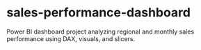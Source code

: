 # sales-performance-dashboard
Power BI dashboard project analyzing regional and monthly sales performance using DAX, visuals, and slicers.
